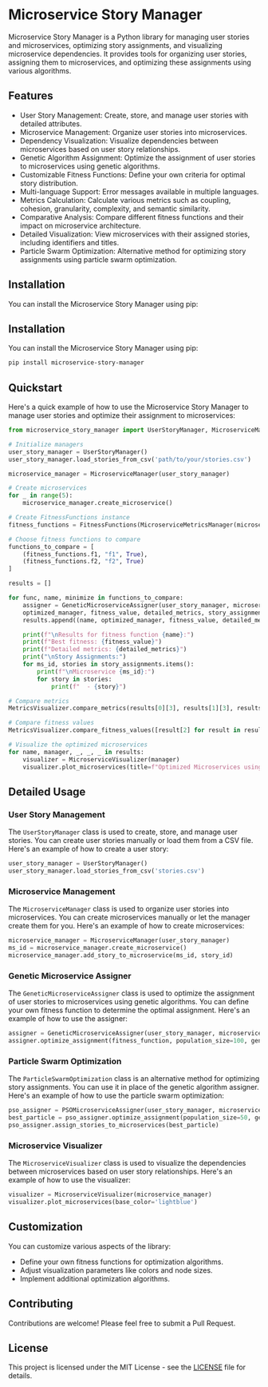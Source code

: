 # Microservice Story Manager

Microservice Story Manager is a Python library for managing user stories and microservices, optimizing story assignments, and visualizing microservice dependencies. It provides tools for organizing user stories, assigning them to microservices, and optimizing these assignments using various algorithms.

## Features

- User Story Management: Create, store, and manage user stories with detailed attributes.
- Microservice Management: Organize user stories into microservices.
- Dependency Visualization: Visualize dependencies between microservices based on user story relationships.
- Genetic Algorithm Assignment: Optimize the assignment of user stories to microservices using genetic algorithms.
- Customizable Fitness Functions: Define your own criteria for optimal story distribution.
- Multi-language Support: Error messages available in multiple languages.
- Metrics Calculation: Calculate various metrics such as coupling, cohesion, granularity, complexity, and semantic similarity.
- Comparative Analysis: Compare different fitness functions and their impact on microservice architecture.
- Detailed Visualization: View microservices with their assigned stories, including identifiers and titles.
- Particle Swarm Optimization: Alternative method for optimizing story assignments using particle swarm optimization.

## Installation

You can install the Microservice Story Manager using pip:

## Installation

You can install the Microservice Story Manager using pip:

```bash
pip install microservice-story-manager
```

## Quickstart

Here's a quick example of how to use the Microservice Story Manager to manage user stories and optimize their assignment to microservices:

```python
from microservice_story_manager import UserStoryManager, MicroserviceManager, MicroserviceVisualizer, GeneticMicroserviceAssigner, FitnessFunctions, MetricsVisualizer

# Initialize managers
user_story_manager = UserStoryManager()
user_story_manager.load_stories_from_csv('path/to/your/stories.csv')

microservice_manager = MicroserviceManager(user_story_manager)

# Create microservices
for _ in range(5):
    microservice_manager.create_microservice()

# Create FitnessFunctions instance
fitness_functions = FitnessFunctions(MicroserviceMetricsManager(microservice_manager))

# Choose fitness functions to compare
functions_to_compare = [
    (fitness_functions.f1, "f1", True),
    (fitness_functions.f2, "f2", True)
]

results = []

for func, name, minimize in functions_to_compare:
    assigner = GeneticMicroserviceAssigner(user_story_manager, microservice_manager, func, minimize)
    optimized_manager, fitness_value, detailed_metrics, story_assignments = assigner.optimize_assignments(generations=20, population_size=50)
    results.append((name, optimized_manager, fitness_value, detailed_metrics, story_assignments))

    print(f"\nResults for fitness function {name}:")
    print(f"Best fitness: {fitness_value}")
    print(f"Detailed metrics: {detailed_metrics}")
    print("\nStory Assignments:")
    for ms_id, stories in story_assignments.items():
        print(f"\nMicroservice {ms_id}:")
        for story in stories:
            print(f"  - {story}")

# Compare metrics
MetricsVisualizer.compare_metrics(results[0][3], results[1][3], results[0][0], results[1][0])

# Compare fitness values
MetricsVisualizer.compare_fitness_values([result[2] for result in results], [result[0] for result in results])

# Visualize the optimized microservices
for name, manager, _, _, _ in results:
    visualizer = MicroserviceVisualizer(manager)
    visualizer.plot_microservices(title=f"Optimized Microservices using {name}")
```

## Detailed Usage

### User Story Management

The `UserStoryManager` class is used to create, store, and manage user stories. You can create user stories manually or load them from a CSV file. Here's an example of how to create a user story:

```python
user_story_manager = UserStoryManager()
user_story_manager.load_stories_from_csv('stories.csv')
```

### Microservice Management

The `MicroserviceManager` class is used to organize user stories into microservices. You can create microservices manually or let the manager create them for you. Here's an example of how to create microservices:

```python
microservice_manager = MicroserviceManager(user_story_manager)
ms_id = microservice_manager.create_microservice()
microservice_manager.add_story_to_microservice(ms_id, story_id)
```

### Genetic Microservice Assigner

The `GeneticMicroserviceAssigner` class is used to optimize the assignment of user stories to microservices using genetic algorithms. You can define your own fitness function to determine the optimal assignment. Here's an example of how to use the assigner:

```python
assigner = GeneticMicroserviceAssigner(user_story_manager, microservice_manager)
assigner.optimize_assignment(fitness_function, population_size=100, generations=50)
```

### Particle Swarm Optimization

The `ParticleSwarmOptimization` class is an alternative method for optimizing story assignments. You can use it in place of the genetic algorithm assigner. Here's an example of how to use the particle swarm optimization:

```python
pso_assigner = PSOMicroserviceAssigner(user_story_manager, microservice_manager)
best_particle = pso_assigner.optimize_assignment(population_size=50, generations=100)
pso_assigner.assign_stories_to_microservices(best_particle)
```

### Microservice Visualizer

The `MicroserviceVisualizer` class is used to visualize the dependencies between microservices based on user story relationships. Here's an example of how to use the visualizer:

```python
visualizer = MicroserviceVisualizer(microservice_manager)
visualizer.plot_microservices(base_color='lightblue')
```

## Customization

You can customize various aspects of the library:

* Define your own fitness functions for optimization algorithms.
* Adjust visualization parameters like colors and node sizes.
* Implement additional optimization algorithms.

## Contributing

Contributions are welcome! Please feel free to submit a Pull Request.

## License

This project is licensed under the MIT License - see the [LICENSE](LICENSE) file for details.







